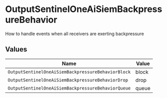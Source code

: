 # OutputSentinelOneAiSiemBackpressureBehavior

How to handle events when all receivers are exerting backpressure


## Values

| Name                                               | Value                                              |
| -------------------------------------------------- | -------------------------------------------------- |
| `OutputSentinelOneAiSiemBackpressureBehaviorBlock` | block                                              |
| `OutputSentinelOneAiSiemBackpressureBehaviorDrop`  | drop                                               |
| `OutputSentinelOneAiSiemBackpressureBehaviorQueue` | queue                                              |
